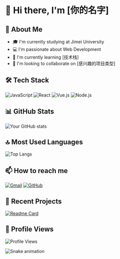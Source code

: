 # 👋 Hi there, I'm [你的名字]

## 🚀 About Me
- 🎓 I'm currently studying at Jimei University
- 💻 I'm passionate about Web Development
- 🌱 I'm currently learning [技术栈]
- 👯 I'm looking to collaborate on [感兴趣的项目类型]

## 🛠 Tech Stack
![JavaScript](https://img.shields.io/badge/-JavaScript-F7DF1E?style=flat-square&logo=javascript&logoColor=black)
![React](https://img.shields.io/badge/-React-61DAFB?style=flat-square&logo=react&logoColor=black)
![Vue.js](https://img.shields.io/badge/-Vue.js-4FC08D?style=flat-square&logo=vue.js&logoColor=white)
![Node.js](https://img.shields.io/badge/-Node.js-339933?style=flat-square&logo=node.js&logoColor=white)

## 📊 GitHub Stats
![Your GitHub stats](https://github-readme-stats.vercel.app/api?username=你的用户名&show_icons=true&theme=radical)

## 🔝 Most Used Languages
![Top Langs](https://github-readme-stats.vercel.app/api/top-langs/?username=你的用户名&layout=compact&theme=radical)

## 📫 How to reach me
[![Gmail](https://img.shields.io/badge/-Gmail-D14836?style=flat-square&logo=gmail&logoColor=white)](mailto:你的邮箱)
[![GitHub](https://img.shields.io/badge/-GitHub-181717?style=flat-square&logo=github)](https://github.com/你的用户名)

## 🎯 Recent Projects
[![Readme Card](https://github-readme-stats.vercel.app/api/pin/?username=你的用户名&repo=项目名称)](https://github.com/你的用户名/项目名称)

## 🌟 Profile Views
![Profile Views](https://komarev.com/ghpvc/?username=你的用户名&color=brightgreen)

<!-- 添加一个有趣的 snake 贪吃蛇动画 -->
![Snake animation](https://github.com/你的用户名/你的用户名/blob/output/github-contribution-grid-snake.svg) 